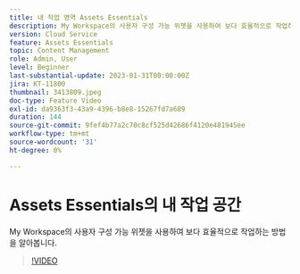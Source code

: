 ```yaml
---
title: 내 작업 영역 Assets Essentials
description: My Workspace의 사용자 구성 가능 위젯을 사용하여 보다 효율적으로 작업하는 방법을 알아봅니다.
version: Cloud Service
feature: Assets Essentials
topic: Content Management
role: Admin, User
level: Beginner
last-substantial-update: 2023-01-31T00:00:00Z
jira: KT-11800
thumbnail: 3413809.jpeg
doc-type: Feature Video
exl-id: da9363f3-43a9-4396-b8e8-15267fd7a689
duration: 144
source-git-commit: 9fef4b77a2c70c8cf525d42686f4120e481945ee
workflow-type: tm+mt
source-wordcount: '31'
ht-degree: 0%

---
```


# Assets Essentials의 내 작업 공간

My Workspace의 사용자 구성 가능 위젯을 사용하여 보다 효율적으로 작업하는 방법을 알아봅니다.

>[!VIDEO](https://video.tv.adobe.com/v/3413809?quality=12&learn=on)
